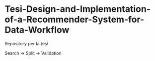 # Tesi-Design-and-Implementation-of-a-Recommender-System-for-Data-Workflow
Repository per la tesi

Search -> Split -> Validation
